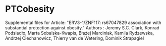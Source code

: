 # PTCobesity
Supplemental files for Article: "ERV3-1/ZNF117: rs67047829 association with substantial protection against obesity."
Authors : Jeremy S.C. Clark, Konrad Podsiadło, Marta Sobalska-Kwapis, Błażej Marciniak,  Kamila Rydzewska, Andrzej Ciechanowicz, Thierry van de Wetering, Dominik Strapagiel
